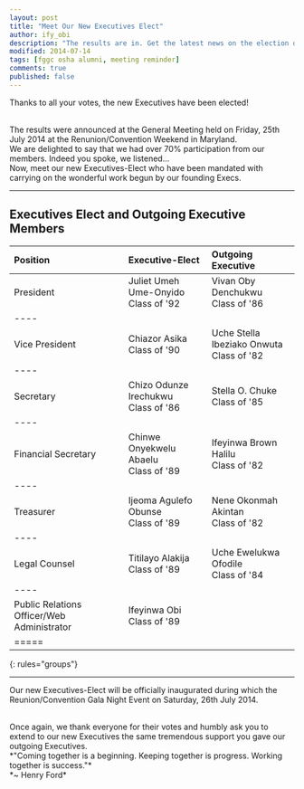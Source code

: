 ```yaml
---
layout: post
title: "Meet Our New Executives Elect"
author: ify_obi
description: "The results are in. Get the latest news on the election of our Executives!"
modified: 2014-07-14
tags: [fggc osha alumni, meeting reminder]
comments: true
published: false
---
```

Thanks to all your votes, the new Executives have been elected! 

<br>
The results were announced at the General Meeting held on Friday, 25th July 2014 at the Renunion/Convention Weekend in Maryland. 

<br>
We are delighted to say that we had over 70% participation from our members. Indeed you spoke, we listened...

<br>
Now, meet our new Executives-Elect who have been mandated with carrying on the wonderful work begun by our founding Execs. 

---

## Executives Elect and Outgoing Executive Members

| Position | Executive-Elect | Outgoing Executive |
|:--------|:--------|:--------|
| President | Juliet Umeh Ume-Onyido <br> Class of '92 | Vivan Oby Denchukwu <br> Class of '86 | 
|----
| Vice President | Chiazor Asika <br> Class of '90 | Uche Stella Ibeziako Onwuta <br> Class of '82 | 
|----
| Secretary | Chizo Odunze Irechukwu <br> Class of '86 | Stella O. Chuke <br> Class of '85 | 
|----
| Financial Secretary | Chinwe Onyekwelu Abaelu <br> Class of '89 | Ifeyinwa Brown Halilu <br> Class of '82 |
|----
| Treasurer | Ijeoma Agulefo Obunse <br> Class of '89 | Nene Okonmah Akintan <br> Class of '82 | 
|----
| Legal Counsel | Titilayo Alakija <br> Class of '89 | Uche Ewelukwa Ofodile <br> Class of '84 | 
|----
| Public Relations Officer/Web Administrator | Ifeyinwa Obi <br> Class of '89 |  |
|=====
{: rules="groups"}

---

Our new Executives-Elect will be officially inaugurated during which the Reunion/Convention Gala Night Event on Saturday, 26th July 2014.

<br>
Once again, we thank everyone for their votes and humbly ask you to extend to our new Executives the same tremendous support you gave our outgoing Executives. 

<br>
*"Coming together is a beginning. Keeping together is progress. Working together is success."*
<br>
*~ Henry Ford*

<br>

